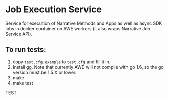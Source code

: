 # Job Execution Service
Service for execution of Narrative Methods and Apps as well as async SDK jobs in docker container on AWE workers (it also wraps Narrative Job Service API).

## To run tests:
1. copy `test.cfg.example` to `test.cfg` and fill it in.
2. Install [go](http://golang.org). Note that currently AWE will not compile
   with go 1.6, so the go version must be 1.5.X or lower.
3. make
4. make test

TEST
